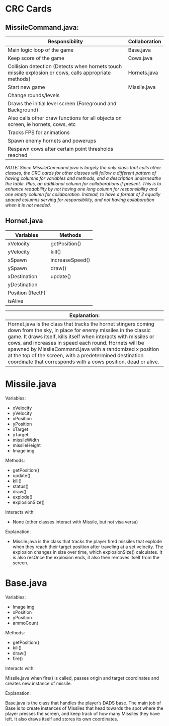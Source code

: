 # CRC Cards

## MissileCommand.java:
| Responsibility | Collaboration |
|---|---|
| Main logic loop of the game | Base.java
| Keep score of the game | Cows.java
| Collision detection (Detects when hornets touch missile explosion or cows, calls appropriate methods) | Hornets.java
| Start new game |  Missile.java
| Change rounds/levels | 
| Draws the initial level screen (Foreground and Background) | 
| Also calls other draw functions for all objects on screen, ie hornets, cows, etc | 
| Tracks FPS for animations |
| Spawn enemy hornets and powerups |
| Respawn cows after certain point thresholds reached

*NOTE: Since MissileCommand.java is largely the only class that calls other classes, the CRC cards for other classes will follow a different pattern of having columns for variables and methods, and a description underneathe the table. Plus, an additional column for collaborations if present. This is to enhance readability by not having one long column for responsibility and one empty column for collaboration. Instead, to have a format of 2 equally spaced columns serving for responsibility, and not having collaboration when it is not needed.*

## Hornet.java
| Variables | Methods |
| --- | --- |
| xVelocity | getPosition() |
| yVelocity | kill() |
| xSpawn | increaseSpeed() |
| ySpawn | draw() |
| xDestination | update() |
| yDestination |
| Position (RectF) |
| isAlive |

|Explanation:|
|---|
|Hornet.java is the class that tracks the hornet stingers coming down from the sky, in place for enemy missiles in the classic game. It draws itself, kills itself when interacts with missiles or cows, and increases in speed each round. Hornets will be spawned by MissileCommand.java with a randomized x position at the top of the screen, with a predetermined destination coordinate that corresponds with a cows position, dead or alive. |


# Missile.java

Variables:

* xVelocity
* yVelocity
* xPosition
* yPosition
* xTarget
* yTarget
* missileWidth
* missileHeight
* Image img

Methods:

* getPosition()
* update()
* kill()
* status()
* draw()
* explode()
* explosionSize()

Interacts with:

* None (other classes interact with Missile, but not visa versa)

Explanation:

* Missile.java is the class that tracks the player fired missiles that explode when they reach their target position after traveling at a set velocity. The explosion changes in size over time, which explosionSize() calculates. It is also resOnce the explosion ends, it also then removes itself from the screen.

# Base.java

Variables:

* Image img
* xPosition
* yPosition
* ammoCount

Methods:

* getPosition()
* kill()
* draw()
* fire()

Interacts with:

Missile.java when fire() is called, passes origin and target coordinates and creates new instance of missile.

Explanation:

Base.java is the class that handles the player’s DADS base. The main job of Base is to create instances of Missiles that head towards the spot where the player presses the screen, and keep track of how many Missiles they have left. It also draws itself and stores its own coordinates.


